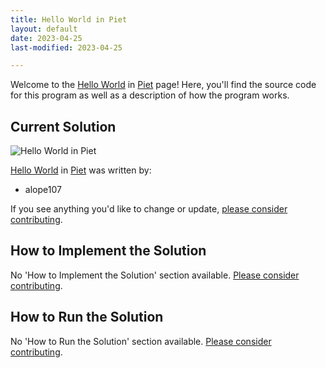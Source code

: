 ```yaml
---
title: Hello World in Piet
layout: default
date: 2023-04-25
last-modified: 2023-04-25

---
```


Welcome to the [Hello World](https://sampleprograms.io/projects/hello-world) in [Piet](https://sampleprograms.io/languages/piet) page! Here, you'll find the source code for this program as well as a description of how the program works.

## Current Solution

![Hello World in Piet](/projects/hello-world/piet/hello-world.png)

[Hello World](https://sampleprograms.io/projects/hello-world) in [Piet](https://sampleprograms.io/languages/piet) was written by:

- alope107

If you see anything you'd like to change or update, [please consider contributing](https://github.com/TheRenegadeCoder/sample-programs).

## How to Implement the Solution

No 'How to Implement the Solution' section available. [Please consider contributing](https://github.com/TheRenegadeCoder/sample-programs-website).

## How to Run the Solution

No 'How to Run the Solution' section available. [Please consider contributing](https://github.com/TheRenegadeCoder/sample-programs-website).